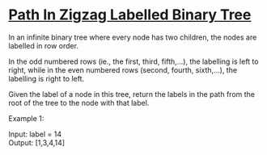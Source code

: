 # [Path In Zigzag Labelled Binary Tree](https://leetcode.com/problems/path-in-zigzag-labelled-binary-tree/)

In an infinite binary tree where every node has two children, the nodes are labelled in row order.  

In the odd numbered rows (ie., the first, third, fifth,...), the labelling is left to right, while in the even numbered rows (second, fourth, sixth,...), the labelling is right to left.  

Given the label of a node in this tree, return the labels in the path from the root of the tree to the node with that label.  

Example 1:  

Input: label = 14  
Output: [1,3,4,14]  
